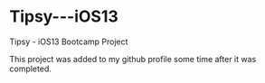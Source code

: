 # Tipsy---iOS13
Tipsy - iOS13 Bootcamp Project

This project was added to my github profile some time after it was completed.
